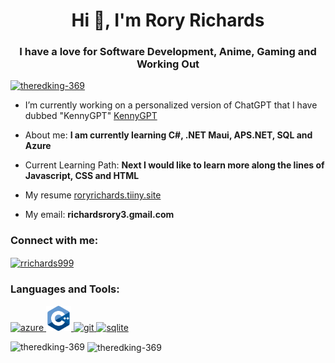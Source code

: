 <h1 align="center">Hi 👋, I'm Rory Richards</h1>
<h3 align="center">I have a love for Software Development, Anime, Gaming and Working Out</h3>

<p align="left"> <a href="https://github.com/ryo-ma/github-profile-trophy"><img src="https://github-profile-trophy.vercel.app/?username=theredking-369" alt="theredking-369" /></a> </p>

- I’m currently working on a personalized version of ChatGPT that I have dubbed "KennyGPT" [KennyGPT](https://github.com/theredking-369/KennyGPT)

- About me: **I am currently learning C#, .NET Maui, APS.NET, SQL and Azure**

- Current Learning Path: **Next I would like to learn more along the lines of Javascript, CSS and HTML**

- My resume [roryrichards.tiiny.site](roryrichards.tiiny.site)

- My email: **richardsrory3.gmail.com**

<h3 align="left">Connect with me:</h3>
<p align="left">
<a href="https://linkedin.com/in/rrichards999" target="blank"><img align="center" src="https://raw.githubusercontent.com/rahuldkjain/github-profile-readme-generator/master/src/images/icons/Social/linked-in-alt.svg" alt="rrichards999" height="30" width="40" /></a>
</p>

<h3 align="left">Languages and Tools:</h3>
<p align="left"> <a href="https://azure.microsoft.com/en-in/" target="_blank" rel="noreferrer"> <img src="https://www.vectorlogo.zone/logos/microsoft_azure/microsoft_azure-icon.svg" alt="azure" width="40" height="40"/> </a> <a href="https://www.w3schools.com/cpp/" target="_blank" rel="noreferrer"> <img src="https://raw.githubusercontent.com/devicons/devicon/master/icons/cplusplus/cplusplus-original.svg" alt="cplusplus" width="40" height="40"/> </a> <a href="https://git-scm.com/" target="_blank" rel="noreferrer"> <img src="https://www.vectorlogo.zone/logos/git-scm/git-scm-icon.svg" alt="git" width="40" height="40"/> </a> <a href="https://www.sqlite.org/" target="_blank" rel="noreferrer"> <img src="https://www.vectorlogo.zone/logos/sqlite/sqlite-icon.svg" alt="sqlite" width="40" height="40"/> </a> </p>

<p><img align="left" src="https://github-readme-stats.vercel.app/api/top-langs?username=theredking-369&show_icons=true&locale=en&layout=compact" alt="theredking-369" /></p>

<p>&nbsp;<img align="center" src="https://github-readme-stats.vercel.app/api?username=theredking-369&show_icons=true&locale=en" alt="theredking-369" /></p>
